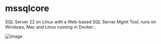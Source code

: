 # mssqlcore
SQL Server 22 on LInux  with a Web-based SQL Server Mgmt Tool, runs on Windows, Mac and Linux running in Docker ; 

![image](https://github.com/user-attachments/assets/c9ed8818-c8ce-4b9b-b474-f5f27fa494dd)

